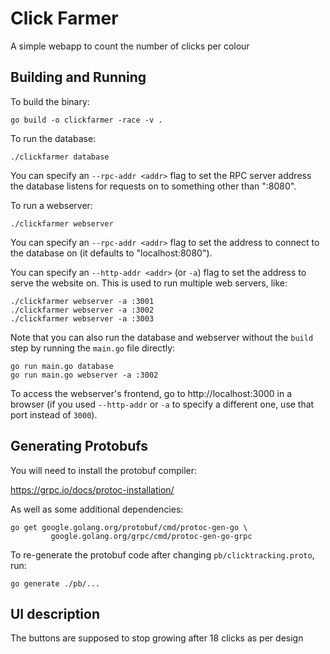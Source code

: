 # Click Farmer
A simple webapp to count the number of clicks per colour

## Building and Running

To build the binary:
```
go build -o clickfarmer -race -v .
```

To run the database:
```
./clickfarmer database
```
You can specify an `--rpc-addr <addr>` flag to set the RPC server address the
database listens for requests on to something other than ":8080".

To run a webserver:
```
./clickfarmer webserver
```
You can specify an `--rpc-addr <addr>` flag to set the address to connect to
the database on (it defaults to "localhost:8080").

You can specify an `--http-addr <addr>` (or `-a`) flag to set the address to
serve the website on. This is used to run multiple web servers, like:

```
./clickfarmer webserver -a :3001
./clickfarmer webserver -a :3002
./clickfarmer webserver -a :3003
```

Note that you can also run the database and webserver without the `build` step
by running the `main.go` file directly:

```
go run main.go database
go run main.go webserver -a :3002
```

To access the webserver's frontend, go to http://localhost:3000 in a browser (if
you used `--http-addr` or `-a` to specify a different one, use that port
instead of `3000`).

## Generating Protobufs

You will need to install the protobuf compiler:

https://grpc.io/docs/protoc-installation/

As well as some additional dependencies:

```
go get google.golang.org/protobuf/cmd/protoc-gen-go \
         google.golang.org/grpc/cmd/protoc-gen-go-grpc
```

To re-generate the protobuf code after changing `pb/clicktracking.proto`, run:
```
go generate ./pb/...
```


## UI description
The buttons are supposed to stop growing after 18 clicks as per design